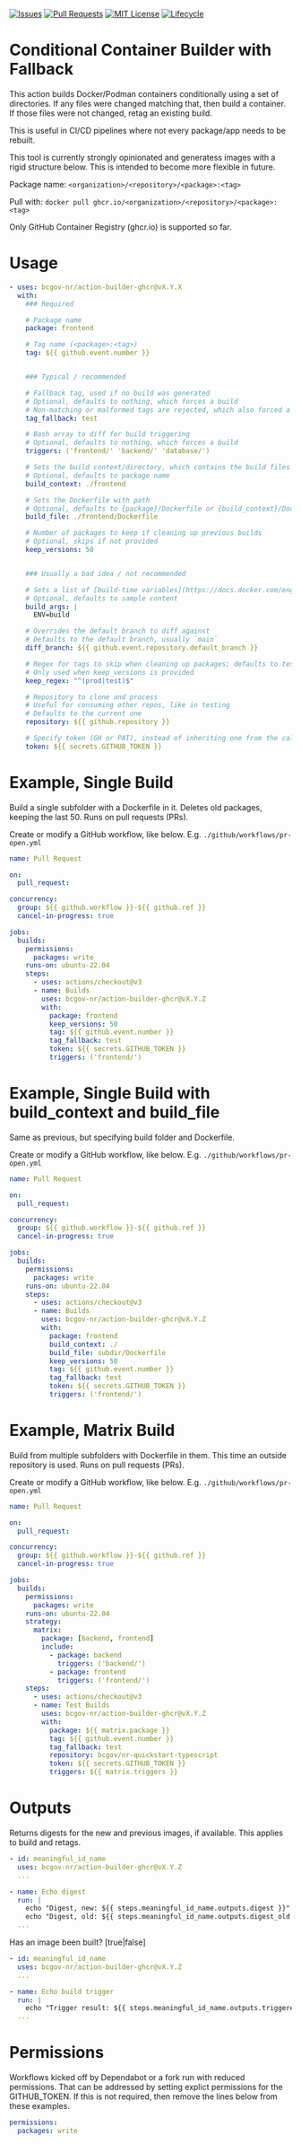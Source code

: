 <!-- Badges -->
[![Issues](https://img.shields.io/github/issues/bcgov-nr/action-conditional-container-builder)](/../../issues)
[![Pull Requests](https://img.shields.io/github/issues-pr/bcgov-nr/action-conditional-container-builder)](/../../pulls)
[![MIT License](https://img.shields.io/github/license/bcgov-nr/action-conditional-container-builder.svg)](/LICENSE)
[![Lifecycle](https://img.shields.io/badge/Lifecycle-Experimental-339999)](https://github.com/bcgov/repomountie/blob/master/doc/lifecycle-badges.md)

# Conditional Container Builder with Fallback

This action builds Docker/Podman containers conditionally using a set of directories.  If any files were changed matching that, then build a container.  If those files were not changed, retag an existing build.

This is useful in CI/CD pipelines where not every package/app needs to be rebuilt.

This tool is currently strongly opinionated and generatess images with a rigid structure below.  This is intended to become more flexible in future.

Package name: `<organization>/<repository>/<package>:<tag>`

Pull with: `docker pull ghcr.io/<organization>/<repository>/<package>:<tag>` 

Only GitHub Container Registry (ghcr.io) is supported so far.

# Usage

```yaml
- uses: bcgov-nr/action-builder-ghcr@vX.Y.X
  with:
    ### Required

    # Package name
    package: frontend

    # Tag name (<package>:<tag>)
    tag: ${{ github.event.number }}


    ### Typical / recommended

    # Fallback tag, used if no build was generated
    # Optional, defaults to nothing, which forces a build
    # Non-matching or malformed tags are rejected, which also forced a build
    tag_fallback: test

    # Bash array to diff for build triggering
    # Optional, defaults to nothing, which forces a build
    triggers: ('frontend/' 'backend/' 'database/')

    # Sets the build context/directory, which contains the build files
    # Optional, defaults to package name
    build_context: ./frontend

    # Sets the Dockerfile with path
    # Optional, defaults to {package}/Dockerfile or {build_context}/Dockerfile
    build_file: ./frontend/Dockerfile

    # Number of packages to keep if cleaning up previous builds
    # Optional, skips if not provided
    keep_versions: 50


    ### Usually a bad idea / not recommended

    # Sets a list of [build-time variables](https://docs.docker.com/engine/reference/commandline/buildx_build/#build-arg)
    # Optional, defaults to sample content
    build_args: |
      ENV=build

    # Overrides the default branch to diff against
    # Defaults to the default branch, usually `main`
    diff_branch: ${{ github.event.repository.default_branch }}

    # Regex for tags to skip when cleaning up packages; defaults to test and prod
    # Only used when keep_versions is provided
    keep_regex: "^(prod|test)$"

    # Repository to clone and process
    # Useful for consuming other repos, like in testing
    # Defaults to the current one
    repository: ${{ github.repository }}

    # Specify token (GH or PAT), instead of inheriting one from the calling workflow
    token: ${{ secrets.GITHUB_TOKEN }}

```

# Example, Single Build

Build a single subfolder with a Dockerfile in it.  Deletes old packages, keeping the last 50.  Runs on pull requests (PRs).

Create or modify a GitHub workflow, like below.  E.g. `./github/workflows/pr-open.yml`

```yaml
name: Pull Request

on:
  pull_request:

concurrency:
  group: ${{ github.workflow }}-${{ github.ref }}
  cancel-in-progress: true

jobs:
  builds:
    permissions:
      packages: write
    runs-on: ubuntu-22.04
    steps:
      - uses: actions/checkout@v3
      - name: Builds
        uses: bcgov-nr/action-builder-ghcr@vX.Y.Z
        with:
          package: frontend
          keep_versions: 50
          tag: ${{ github.event.number }}
          tag_fallback: test
          token: ${{ secrets.GITHUB_TOKEN }}
          triggers: ('frontend/')
```

# Example, Single Build with build_context and build_file

Same as previous, but specifying build folder and Dockerfile.

Create or modify a GitHub workflow, like below.  E.g. `./github/workflows/pr-open.yml`

```yaml
name: Pull Request

on:
  pull_request:

concurrency:
  group: ${{ github.workflow }}-${{ github.ref }}
  cancel-in-progress: true

jobs:
  builds:
    permissions:
      packages: write
    runs-on: ubuntu-22.04
    steps:
      - uses: actions/checkout@v3
      - name: Builds
        uses: bcgov-nr/action-builder-ghcr@vX.Y.Z
        with:
          package: frontend
          build_context: ./
          build_file: subdir/Dockerfile
          keep_versions: 50
          tag: ${{ github.event.number }}
          tag_fallback: test
          token: ${{ secrets.GITHUB_TOKEN }}
          triggers: ('frontend/')
```

# Example, Matrix Build

Build from multiple subfolders with Dockerfile in them.  This time an outside repository is used.  Runs on pull requests (PRs).

Create or modify a GitHub workflow, like below.  E.g. `./github/workflows/pr-open.yml`

```yaml
name: Pull Request

on:
  pull_request:

concurrency:
  group: ${{ github.workflow }}-${{ github.ref }}
  cancel-in-progress: true

jobs:
  builds:
    permissions:
      packages: write
    runs-on: ubuntu-22.04
    strategy:
      matrix:
        package: [backend, frontend]
        include:
          - package: backend
            triggers: ('backend/')
          - package: frontend
            triggers: ('frontend/')
    steps:
      - uses: actions/checkout@v3
      - name: Test Builds
        uses: bcgov-nr/action-builder-ghcr@vX.Y.Z
        with:
          package: ${{ matrix.package }}
          tag: ${{ github.event.number }}
          tag_fallback: test
          repository: bcgov/nr-quickstart-typescript
          token: ${{ secrets.GITHUB_TOKEN }}
          triggers: ${{ matrix.triggers }}

```

# Outputs

Returns digests for the new and previous images, if available.  This applies to build and retags.

```yaml
- id: meaningful_id_name
  uses: bcgov-nr/action-builder-ghcr@vX.Y.Z
  ...

- name: Echo digest
  run: |
    echo "Digest, new: ${{ steps.meaningful_id_name.outputs.digest }}"
    echo "Digest, old: ${{ steps.meaningful_id_name.outputs.digest_old }}"
  ...
```

Has an image been built?  [true|false]

```yaml
- id: meaningful_id_name
  uses: bcgov-nr/action-builder-ghcr@vX.Y.Z
  ...

- name: Echo build trigger
  run: |
    echo "Trigger result: ${{ steps.meaningful_id_name.outputs.triggered }}"
  ...
```

# Permissions

Workflows kicked off by Dependabot or a fork run with reduced permissions.  That can be addressed by setting explict permissions for the GITHUB_TOKEN.  If this is not required, then remove the lines below from these examples.

```yaml
permissions:
  packages: write
```

<!-- # Acknowledgements

This Action is provided courtesty of the Forestry Suite of Applications, part of the Government of British Columbia. -->
